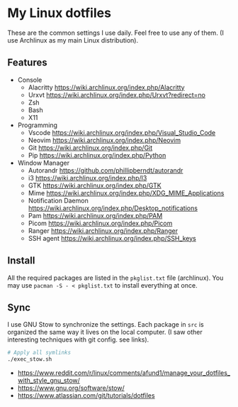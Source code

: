 # My Linux dotfiles

These are the common settings I use daily.
Feel free to use any of them.
(I use Archlinux as my main Linux distribution).

## Features

- Console
  - Alacritty <https://wiki.archlinux.org/index.php/Alacritty>
  - Urxvt <https://wiki.archlinux.org/index.php/Urxvt?redirect=no>
  - Zsh
  - Bash
  - X11
- Programming
  - Vscode <https://wiki.archlinux.org/index.php/Visual_Studio_Code>
  - Neovim <https://wiki.archlinux.org/index.php/Neovim>
  - Git <https://wiki.archlinux.org/index.php/Git>
  - Pip <https://wiki.archlinux.org/index.php/Python>
- Window Manager
  - Autorandr <https://github.com/phillipberndt/autorandr>
  - i3 <https://wiki.archlinux.org/index.php/I3>
  - GTK <https://wiki.archlinux.org/index.php/GTK>
  - Mime <https://wiki.archlinux.org/index.php/XDG_MIME_Applications>
  - Notification Daemon <https://wiki.archlinux.org/index.php/Desktop_notifications>
  - Pam <https://wiki.archlinux.org/index.php/PAM>
  - Picom <https://wiki.archlinux.org/index.php/Picom>
  - Ranger <https://wiki.archlinux.org/index.php/Ranger>
  - SSH agent <https://wiki.archlinux.org/index.php/SSH_keys>

## Install

All the required packages are listed in the `pkglist.txt` file (archlinux).
You may use `pacman -S - < pkglist.txt` to install everything at once.

## Sync

I use GNU Stow to synchronize the settings.
Each package in `src` is organized the same way it lives on the local computer.
(I saw other interesting techniques with git config. see links).

```bash
# Apply all symlinks
./exec_stow.sh
```

- <https://www.reddit.com/r/linux/comments/afund1/manage_your_dotfiles_with_style_gnu_stow/>
- <https://www.gnu.org/software/stow/>
- <https://www.atlassian.com/git/tutorials/dotfiles>
